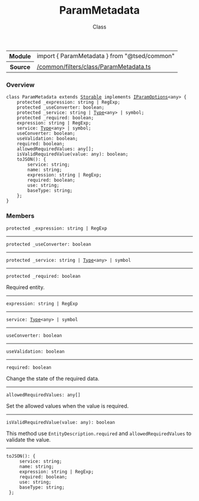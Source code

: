 
<header class="symbol-info-header"><h1 id="parammetadata">ParamMetadata</h1><label class="symbol-info-type-label class">Class</label></header>
<!-- summary -->
<section class="symbol-info"><table class="is-full-width"><tbody><tr><th>Module</th><td><div class="lang-typescript"><span class="token keyword">import</span> { ParamMetadata }&nbsp;<span class="token keyword">from</span>&nbsp;<span class="token string">"@tsed/common"</span></div></td></tr><tr><th>Source</th><td><a href="https://github.com/Romakita/ts-express-decorators/blob/v4.13.3/src//common/filters/class/ParamMetadata.ts#L0-L0">/common/filters/class/ParamMetadata.ts</a></td></tr></tbody></table></section>
<!-- overview -->


### Overview


<pre><code class="typescript-lang "><span class="token keyword">class</span> ParamMetadata <span class="token keyword">extends</span> <a href="#api/core/storable"><span class="token">Storable</span></a> <span class="token keyword">implements</span> <a href="#api/common/filters/iparamoptions"><span class="token">IParamOptions</span></a><<span class="token keyword">any</span>> <span class="token punctuation">{</span>
    <span class="token keyword">protected</span> _expression<span class="token punctuation">:</span> <span class="token keyword">string</span> | RegExp<span class="token punctuation">;</span>
    <span class="token keyword">protected</span> _useConverter<span class="token punctuation">:</span> <span class="token keyword">boolean</span><span class="token punctuation">;</span>
    <span class="token keyword">protected</span> _service<span class="token punctuation">:</span> <span class="token keyword">string</span> | <a href="#api/core/type"><span class="token">Type</span></a><<span class="token keyword">any</span>> | symbol<span class="token punctuation">;</span>
    <span class="token keyword">protected</span> _required<span class="token punctuation">:</span> <span class="token keyword">boolean</span><span class="token punctuation">;</span>
    expression<span class="token punctuation">:</span> <span class="token keyword">string</span> | RegExp<span class="token punctuation">;</span>
    service<span class="token punctuation">:</span> <a href="#api/core/type"><span class="token">Type</span></a><<span class="token keyword">any</span>> | symbol<span class="token punctuation">;</span>
    useConverter<span class="token punctuation">:</span> <span class="token keyword">boolean</span><span class="token punctuation">;</span>
    useValidation<span class="token punctuation">:</span> <span class="token keyword">boolean</span><span class="token punctuation">;</span>
    required<span class="token punctuation">:</span> <span class="token keyword">boolean</span><span class="token punctuation">;</span>
    allowedRequiredValues<span class="token punctuation">:</span> <span class="token keyword">any</span><span class="token punctuation">[</span><span class="token punctuation">]</span><span class="token punctuation">;</span>
    <span class="token function">isValidRequiredValue</span><span class="token punctuation">(</span>value<span class="token punctuation">:</span> <span class="token keyword">any</span><span class="token punctuation">)</span><span class="token punctuation">:</span> <span class="token keyword">boolean</span><span class="token punctuation">;</span>
    <span class="token function">toJSON</span><span class="token punctuation">(</span><span class="token punctuation">)</span><span class="token punctuation">:</span> <span class="token punctuation">{</span>
        service<span class="token punctuation">:</span> <span class="token keyword">string</span><span class="token punctuation">;</span>
        name<span class="token punctuation">:</span> <span class="token keyword">string</span><span class="token punctuation">;</span>
        expression<span class="token punctuation">:</span> <span class="token keyword">string</span> | RegExp<span class="token punctuation">;</span>
        required<span class="token punctuation">:</span> <span class="token keyword">boolean</span><span class="token punctuation">;</span>
        use<span class="token punctuation">:</span> <span class="token keyword">string</span><span class="token punctuation">;</span>
        baseType<span class="token punctuation">:</span> <span class="token keyword">string</span><span class="token punctuation">;</span>
    <span class="token punctuation">}</span><span class="token punctuation">;</span>
<span class="token punctuation">}</span></code></pre>


<!-- Parameters -->

<!-- Description -->

<!-- Members -->







### Members



<div class="method-overview">
<pre><code class="typescript-lang "><span class="token keyword">protected</span> _expression<span class="token punctuation">:</span> <span class="token keyword">string</span> | RegExp</code></pre>
</div>




<hr/>



<div class="method-overview">
<pre><code class="typescript-lang "><span class="token keyword">protected</span> _useConverter<span class="token punctuation">:</span> <span class="token keyword">boolean</span></code></pre>
</div>




<hr/>



<div class="method-overview">
<pre><code class="typescript-lang "><span class="token keyword">protected</span> _service<span class="token punctuation">:</span> <span class="token keyword">string</span> | <a href="#api/core/type"><span class="token">Type</span></a><<span class="token keyword">any</span>> | symbol</code></pre>
</div>




<hr/>



<div class="method-overview">
<pre><code class="typescript-lang "><span class="token keyword">protected</span> _required<span class="token punctuation">:</span> <span class="token keyword">boolean</span></code></pre>
</div>


Required entity.



<hr/>



<div class="method-overview">
<pre><code class="typescript-lang ">expression<span class="token punctuation">:</span> <span class="token keyword">string</span> | RegExp</code></pre>
</div>




<hr/>



<div class="method-overview">
<pre><code class="typescript-lang ">service<span class="token punctuation">:</span> <a href="#api/core/type"><span class="token">Type</span></a><<span class="token keyword">any</span>> | symbol</code></pre>
</div>




<hr/>



<div class="method-overview">
<pre><code class="typescript-lang ">useConverter<span class="token punctuation">:</span> <span class="token keyword">boolean</span></code></pre>
</div>




<hr/>



<div class="method-overview">
<pre><code class="typescript-lang ">useValidation<span class="token punctuation">:</span> <span class="token keyword">boolean</span></code></pre>
</div>




<hr/>



<div class="method-overview">
<pre><code class="typescript-lang ">required<span class="token punctuation">:</span> <span class="token keyword">boolean</span></code></pre>
</div>


Change the state of the required data.



<hr/>



<div class="method-overview">
<pre><code class="typescript-lang ">allowedRequiredValues<span class="token punctuation">:</span> <span class="token keyword">any</span><span class="token punctuation">[</span><span class="token punctuation">]</span></code></pre>
</div>


Set the allowed values when the value is required.



<hr/>



<div class="method-overview">
<pre><code class="typescript-lang "><span class="token function">isValidRequiredValue</span><span class="token punctuation">(</span>value<span class="token punctuation">:</span> <span class="token keyword">any</span><span class="token punctuation">)</span><span class="token punctuation">:</span> <span class="token keyword">boolean</span></code></pre>
</div>


This method use `EntityDescription.required` and `allowedRequiredValues` to validate the value.



<hr/>



<div class="method-overview">
<pre><code class="typescript-lang "><span class="token function">toJSON</span><span class="token punctuation">(</span><span class="token punctuation">)</span><span class="token punctuation">:</span> <span class="token punctuation">{</span>
     service<span class="token punctuation">:</span> <span class="token keyword">string</span><span class="token punctuation">;</span>
     name<span class="token punctuation">:</span> <span class="token keyword">string</span><span class="token punctuation">;</span>
     expression<span class="token punctuation">:</span> <span class="token keyword">string</span> | RegExp<span class="token punctuation">;</span>
     required<span class="token punctuation">:</span> <span class="token keyword">boolean</span><span class="token punctuation">;</span>
     use<span class="token punctuation">:</span> <span class="token keyword">string</span><span class="token punctuation">;</span>
     baseType<span class="token punctuation">:</span> <span class="token keyword">string</span><span class="token punctuation">;</span>
 <span class="token punctuation">}</span><span class="token punctuation">;</span></code></pre>
</div>








